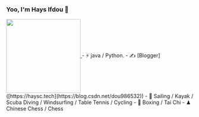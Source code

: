 ### Yoo, I'm Hays lfdou 👋

<a href="https://github.com/doulongfei">
  <img height=200 align="center" src="https://github-readme-stats.vercel.app/api/top-langs?username=doulongfei&layout=compact&langs_count=8&card_width=620" />
</a>
- ⚡ java / Python.
- ✍️ [Blogger]([https://haysc.tech](https://blog.csdn.net/dou986532))
- 🏃 Sailing / Kayak / Scuba Diving / Windsurfing / Table Tennis / Cycling
- 🥋 Boxing / Tai Chi
- ♟ Chinese Chess / Chess 
